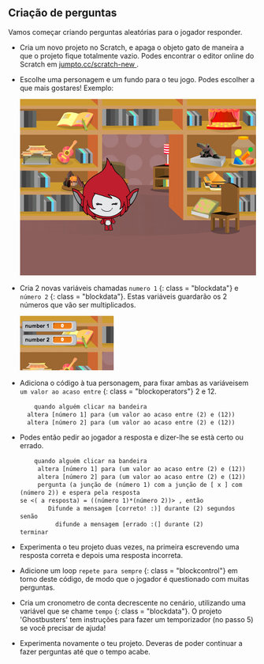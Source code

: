 ## Criação de perguntas

Vamos começar criando perguntas aleatórias para o jogador responder.

+ Cria um novo projeto no Scratch, e apaga o objeto gato de maneira a que o projeto fique totalmente vazio. Podes encontrar o editor online do Scratch em <a href="http://jumpto.cc/scratch-new" target="_blank"> jumpto.cc/scratch-new </a>.

+ Escolhe uma personagem e um fundo para o teu jogo. Podes escolher a que mais gostares! Exemplo:
    
    ![captura de ecrã](images/brain-setting.png)

+ Cria 2 novas variáveis ​​chamadas ` numero 1 ` {: class = "blockdata"} e ` número 2 ` {: class = "blockdata"}. Estas variáveis ​​guardarão os 2 números que vão ser multiplicados.
    
    ![captura de ecrã](images/brain-variables.png)

+ Adiciona o código à tua personagem, para fixar ambas as variáveis ​​em ` um valor ao acaso entre ` {: class = "blockoperators"} 2 e 12.
    
    ```blocks
        quando alguém clicar na bandeira
      altera [número 1] para (um valor ao acaso entre (2) e (12)) 
      altera [número 2] para (um valor ao acaso entre (2) e (12))
    ```

+ Podes então pedir ao jogador a resposta e dizer-lhe se està certo ou errado.
    
    ```blocks
        quando alguém clicar na bandeira
         altera [número 1] para (um valor ao acaso entre (2) e (12)) 
         altera [número 2] para (um valor ao acaso entre (2) e (12))
         pergunta (a junção de (número 1) com a junção de [ x ] com (número 2)) e espera pela resposta
    se <( a resposta) = ((número 1)*(número 2))> , então 
            Difunde a mensagem [correto! :)] durante (2) segundos 
    senão 
              difunde a mensagem [errado :(] durante (2)
    terminar
    ```

+ Experimenta o teu projeto duas vezes, na primeira escrevendo uma resposta correta e depois uma resposta incorreta.

+ Adicione um loop ` repete para sempre ` {: class = "blockcontrol"} em torno deste código, de modo que o jogador é questionado com muitas perguntas.

+ Cria um cronometro de conta decrescente no cenário, utilizando uma variável que se chame ` tempo ` {: class = "blockdata"}. O projeto 'Ghostbusters' tem instruções para fazer um temporizador (no passo 5) se você precisar de ajuda!

+ Experimenta novamente o teu projeto. Deveras de poder continuar a fazer perguntas até que o tempo acabe.